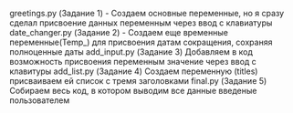 greetings.py (Задание 1) - Создаем основные переменные, но я сразу сделал присвоение данных переменным через ввод с клавиатуры
date_changer.py (Задание 2) - Создаем еще временные переменные(Temp_) для присвоения датам сокращения, сохраняя полноценные даты
add_input.py (Задание 3) Добавляем в код возможность присвоения переменным значение через ввод с клавитуры
add_list.py (Задание 4) Создаем переменную (titles) присваиваем ей список с тремя заголовками
final.py (Задание 5) Собираем весь код, в котором выводим все данные введеные пользователем